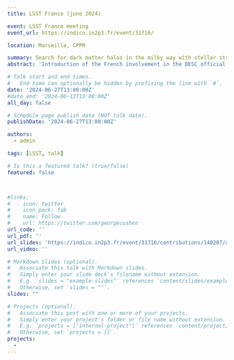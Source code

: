 ```yaml
---
title: LSST France (june 2024)

event: LSST France meeting
event_url: https://indico.in2p3.fr/event/31716/

location: Marseille, CPPM

summary: Search for dark matter halos in the milky way with stellar streams detected by the Rubin/LSST observatory 
abstract: 'Introduction of the French involvement in the DESC official project aiming at connecting observable properties of stellar streams observed with Rubin/LSST to dark matter constraints. Presentation of the analysis preparation examining the impact of dark matter subhalos with masses ranging from 10⁶ to 10⁹ solar masses on simulated stellar streams'

# Talk start and end times.
#   End time can optionally be hidden by prefixing the line with `#`.
date: '2024-06-27T13:00:00Z'
#date_end: '2024-06-12T13:00:00Z'
all_day: false

# Schedule page publish date (NOT talk date).
publishDate: '2024-06-27T13:00:00Z'

authors:
  - admin

tags: [LSST, talk]

# Is this a featured talk? (true/false)
featured: false



#links:
#  - icon: twitter
#    icon_pack: fab
#    name: Follow
#    url: https://twitter.com/georgecushen
url_code: ''
url_pdf: ''
url_slides: 'https://indico.in2p3.fr/event/31716/contributions/140207/attachments/85484/127932/LSSTFrance_MatthieuPELISSIER.pdf'
url_video: ''

# Markdown Slides (optional).
#   Associate this talk with Markdown slides.
#   Simply enter your slide deck's filename without extension.
#   E.g. `slides = "example-slides"` references `content/slides/example-slides.md`.
#   Otherwise, set `slides = ""`.
slides: ""

# Projects (optional).
#   Associate this post with one or more of your projects.
#   Simply enter your project's folder or file name without extension.
#   E.g. `projects = ["internal-project"]` references `content/project/deep-learning/index.md`.
#   Otherwise, set `projects = []`.
projects:
  - 
---
```

